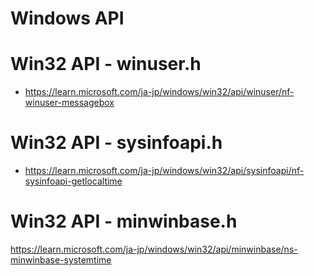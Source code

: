 # Windows API
# Win32 API - winuser.h
- https://learn.microsoft.com/ja-jp/windows/win32/api/winuser/nf-winuser-messagebox
# Win32 API - sysinfoapi.h
- https://learn.microsoft.com/ja-jp/windows/win32/api/sysinfoapi/nf-sysinfoapi-getlocaltime
# Win32 API - minwinbase.h
https://learn.microsoft.com/ja-jp/windows/win32/api/minwinbase/ns-minwinbase-systemtime

